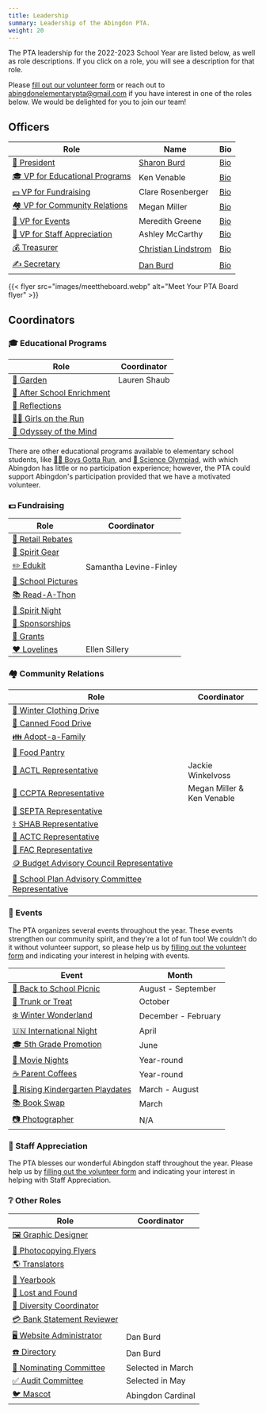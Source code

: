 ```yaml
---
title: Leadership
summary: Leadership of the Abingdon PTA.
weight: 20
---
```


The PTA leadership for the 2022-2023 School Year are listed below, as well as role descriptions. If you click on a role, you will see a description for that role.

Please [fill out our volunteer form](https://docs.google.com/forms/d/e/1FAIpQLSf50HFDkNfDxP5VfE2LzsxKbUPZdmRGQTeNEUhXkU_qLCLWZQ/viewform?usp=sf_link) or reach out to abingdonelementarypta@gmail.com if you have interest in one of the roles below. We would be delighted for you to join our team!

## Officers

| Role | Name | Bio |
|-|-|-|
| [🦸 President](/roles/#-president) | [Sharon Burd](mailto:abingdonptapresident@gmail.com) | [Bio](</2022/05/11/officer-bios/#-sharon-burd--president>) |
| [🎓 VP for Educational Programs](/roles/#-vice-president) | Ken Venable | [Bio](</2022/05/11/officer-bios/#-ken-venable--vp-for-educational-programs>) |
| [💵 VP for Fundraising](/roles/#-vice-president) | Clare Rosenberger | [Bio](</2022/05/11/officer-bios/#-clare-rosenberger--vp-for-fundraising>) |
| [🏘️ VP for Community Relations](/roles/#-vice-president) | Megan Miller | [Bio](</2022/05/11/officer-bios/#-megan-miller--vp-for-community-relations>) |
| [🎉 VP for Events](/roles/#-vice-president) | Meredith Greene | [Bio](</2022/05/11/officer-bios/#-meredith-greene--vp-for-events>) |
| [🙏 VP for Staff Appreciation](/roles/#-vice-president) | Ashley McCarthy | [Bio](</2022/05/11/officer-bios/#-ashley-farrugia--vp-for-staff-appreciation>) |
| [💰 Treasurer](/roles/#-treasurer) | [Christian Lindstrom](mailto:abingdonptatreasurer@gmail.com) | [Bio](</2022/05/11/officer-bios/#-christian-lindstrom--treasurer>) |
| [✍️ Secretary](/roles/#-secretary) | [Dan Burd](mailto:abingdonptasecretary@gmail.com) | [Bio](</2022/05/11/officer-bios/#-dan-burd--secretary>) |

{{< flyer src="images/meettheboard.webp" alt="Meet Your PTA Board flyer" >}}

## Coordinators

### 🎓 Educational Programs

| Role | Coordinator |
|-|-|
| [🍅 Garden](/roles/#-garden) | Lauren Shaub |
| [🔔 After School Enrichment](/roles/#-after-school-enrichment) |
| [🎨 Reflections](/roles/#-reflections) |
| [🏃‍♀️ Girls on the Run](/roles/#-girls-on-the-run) |
| [🧠 Odyssey of the Mind](/roles/#-odyssey-of-the-mind) |

There are other educational programs available to elementary school students, like [🏃‍♂️ Boys Gotta Run](https://www.boysgottarun.com), and [🔬 Science Olympiad](https://www.soinc.org/), with which Abingdon has little or no participation experience; however, the PTA could support Abingdon's participation provided that we have a motivated volunteer.

### 💵 Fundraising

| Role | Coordinator |
|-|-|
| [💸 Retail Rebates](/roles/#-retail-rebates) |
| [👕 Spirit Gear](/roles/#-spirit-gear) |
| [✏️ Edukit](/roles/#-edukit) | Samantha Levine-Finley |
| [📸 School Pictures](/roles/#-school-pictures) |
| [📚 Read-A-Thon](/roles/#-read-a-thon) |
| [🌯 Spirit Night](/roles/#-spirit-night) |
| [🤝 Sponsorships](/roles/#-sponsorships) |
| [📜 Grants](/roles/#-grants) |
| [❤️ Lovelines](/roles/#-lovelines) | Ellen Sillery |

### 🏘️ Community Relations

| Role | Coordinator |
|-|-|
| [🧥 Winter Clothing Drive](/roles/#-winter-clothing-drive) |
| [🥫 Canned Food Drive](/roles/#-canned-food-drive) |
| [👪 Adopt-a-Family](/roles/#-adopt-a-family) |
| [🥨 Food Pantry](/roles/#-food-pantry) |
| [🧮 ACTL Representative](/roles/#-actl-representative) | Jackie Winkelvoss |
| [🏫 CCPTA Representative](/roles/#-ccpta-representative) | Megan Miller &<br>Ken Venable |
| [🏫 SEPTA Representative](/roles/#-septa-representative) |
| [⚕️ SHAB Representative](/roles/#-shab-representative) |
| [🚌 ACTC Representative](/roles/#-actc-representative) |
| [🏫 FAC Representative](/roles/#-fac-representative) |
| [🪙 Budget Advisory Council Representative](/roles/#-budget-advisory-council-representative) |
| [🏫 School Plan Advisory Committee Representative](/roles/#-school-plan-advisory-committee-representative) |

### 🎉 Events

The PTA organizes several events throughout the year. These events strengthen our community spirit, and they're a lot of fun too! We couldn't do it without volunteer support, so please help us by [filling out the volunteer form](https://docs.google.com/forms/d/e/1FAIpQLSf50HFDkNfDxP5VfE2LzsxKbUPZdmRGQTeNEUhXkU_qLCLWZQ/viewform?usp=sf_link) and indicating your interest in helping with events.

| Event | Month |
|-|-|
| [👋 Back to School Picnic](/roles/#-back-to-school-picnic) | August - September |
| [🎃 Trunk or Treat](/roles/#-trunk-or-treat) | October |
| [❄️ Winter Wonderland](/roles/#-winter-wonderland) | December - February |
| [🇺🇳 International Night](/roles/#-international-night) | April |
| [🎓 5th Grade Promotion](/roles/#-5th-grade-promotion) | June |
| [🍿 Movie Nights](/roles/#-movie-nights) | Year-round |
| [☕ Parent Coffees](/roles/#-parent-coffees) | Year-round |
| [🎈 Rising Kindergarten Playdates](/roles/#-rising-kindergarten-playdates) | March - August |
| [📚 Book Swap](/roles/#-book-swap) | March |
| [📷 Photographer](/roles/#-photographer) | N/A |

### 🙏 Staff Appreciation

The PTA blesses our wonderful Abingdon staff throughout the year. Please help us by [filling out the volunteer form](https://docs.google.com/forms/d/e/1FAIpQLSf50HFDkNfDxP5VfE2LzsxKbUPZdmRGQTeNEUhXkU_qLCLWZQ/viewform?usp=sf_link) and indicating your interest in helping with Staff Appreciation.

<!--

| Event | Month |
|-|-|
| National IT Professional Day | September |
| School Custodian Appreciation Day | [October](https://www.apsva.us/post/national-custodian-appreciation-day-october-2-2021/) |
| Substitute Appreciation Day | November |
| School Psychology Week | [November](https://ala-apa.org/nlwd/) |
| Holiday Gifts for Staff | December |
| School Principal Appreciation Week | [January](https://www.governor.virginia.gov/newsroom/proclamations/proclamation/virginia-school-principal-appreciation-week.html) |
| School Board Appreciation Week | February |
| School Counselor Appreciation Week | [February](https://www.governor.virginia.gov/newsroom/proclamations/proclamation/national-school-counseling-week-1.html) |
| Crossing Guard Appreciation Week | [February](https://www.apsva.us/post/celebrate-crossing-guard-appreciation-week-2022-feb-7-11/) |
| School Bus Driver Appreciation Day | [February or October](https://www.governor.virginia.gov/newsroom/proclamations/proclamation/national-school-bus-safety-week-and-school-bus-transportation-employees-appreciation-day-3.html) |
| Random Acts of Kindness Day | February 17 |
| Social Work Week | [March](https://www.sswaa.org/school-social-work-week) |
| Assistant Principal Week | [April](https://www.naesp.org/programs/recognition/assistant-principals-week-ap-week/) |
| School Librarian Appreciation Day | April |
| Administrative Professionals Day | [April](https://en.wikipedia.org/wiki/Administrative_Professionals_Day) |
| National Afterschool Professionals Appreciation Week | [April](https://www.apsva.us/post/aps-celebrates-national-afterschool-professionals-appreciation-week/) |
| Teacher Appreciation Week | [May](https://www.doe.virginia.gov/teaching/recognition/index.shtml) |
| School Nurse Day | [May](https://www.governor.virginia.gov/newsroom/proclamations/proclamation/school-nurse-day-1.html) |
| School Lunch Hero Day | [May](https://schoolnutrition.org/schoollunchheroday/) |
| Speech Pathologist Day | May |

-->

### ❔ Other Roles

| Role | Coordinator |
|-|-|
| [🖼️ Graphic Designer](/roles/#-graphic-designer) |
| [📄 Photocopying Flyers](/roles/#-photocopying-flyers) |
| [🌎 Translators](/roles/#-translator) |
| [📖 Yearbook](/roles/#-yearbook) |
| [🧸 Lost and Found](/roles/#-lost-and-found) |
| [🗽 Diversity Coordinator](/roles/#-diversity-coordinator) |
| [💳 Bank Statement Reviewer](/roles/#-bank-statement-reviewer) |
| [🖥️ Website Administrator](/roles/#-website-administrator) | Dan Burd |
| [☎️ Directory](/roles/#-directory) | Dan Burd |
| [🙋 Nominating Committee](/roles/#-nominating-committee) | Selected in March |
| [✅ Audit Committee](/roles/#-audit-committee) | Selected in May |
| [🐦 Mascot](/roles/#-mascot) | Abingdon Cardinal |